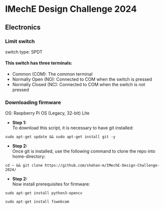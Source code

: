 # IMechE Design Challenge 2024

## Electronics
### Limit switch
switch type: SPDT

#### This switch has three terminals:
  - Common (COM): The common terminal
  - Normally Open (NO): Connected to COM when the switch is pressed
  - Normally Closed (NC): Connected to COM when the switch is not pressed

### Downloading firmware
OS: Raspberry Pi OS (Legacy, 32-bit) Lite

* **Step 1:** \
To download this script, it is necessary to have git installed:

```shell
sudo apt-get update && sudo apt-get install git -y
```

* **Step 2:** \
Once git is installed, use the following command to clone the repo into home-directory:

```shell
cd ~ && git clone https://github.com/shehan-m/IMechE-Design-Challenge-2024/
```

* **Step 2:** \
Now install prerequisites for firmware:

```shell
sudo apt-get install python3-opencv
```
```shell
sudo apt-get install fswebcam
```

